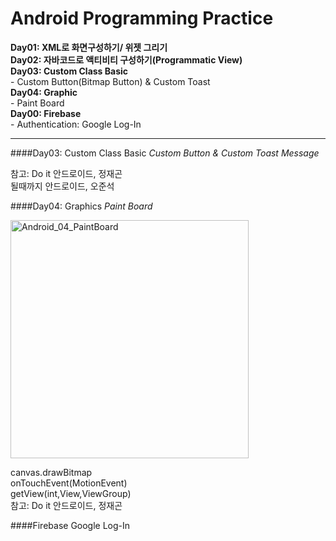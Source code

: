 # Android Programming Practice


**Day01: XML로 화면구성하기/ 위젯 그리기**  
**Day02: 자바코드로 액티비티 구성하기(Programmatic View)**  
**Day03: Custom Class Basic**  
	- Custom Button(Bitmap Button) & Custom Toast  
**Day04: Graphic**  
	- Paint Board  
**Day00: Firebase**  
	- Authentication: Google Log-In   

---

####Day03: Custom Class Basic 
_Custom Button & Custom Toast Message_



참고: Do it 안드로이드, 정재곤   
될때까지 안드로이드, 오준석 


####Day04: Graphics 
_Paint Board_


<img width="381" alt="Android_04_PaintBoard" src="https://user-images.githubusercontent.com/47228549/57072912-4d999980-6d1a-11e9-90e9-e60c67fc510c.png">

canvas.drawBitmap  
onTouchEvent(MotionEvent)  
getView(int,View,ViewGroup)  
참고: Do it 안드로이드, 정재곤

####Firebase 
Google Log-In 